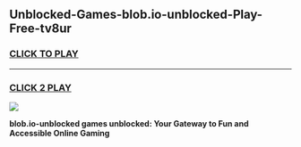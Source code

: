
## Unblocked-Games-blob.io-unblocked-Play-Free-tv8ur
<h3>
<a href="https://premium76.site?title=blob.io-unblocked&ref=23A">CLICK TO PLAY</a></h3>
<hr>

<h3>
<a href="https://premium76.site?title=blob.io-unblocked&ref=23A">CLICK 2 PLAY</a>
  
</h3>

<a href="https://premium76.site?title=blob.io-unblocked&ref=23A"><img src="https://clearcache.store/games.png"></a>


**blob.io-unblocked games unblocked: Your Gateway to Fun and Accessible Online Gaming**
